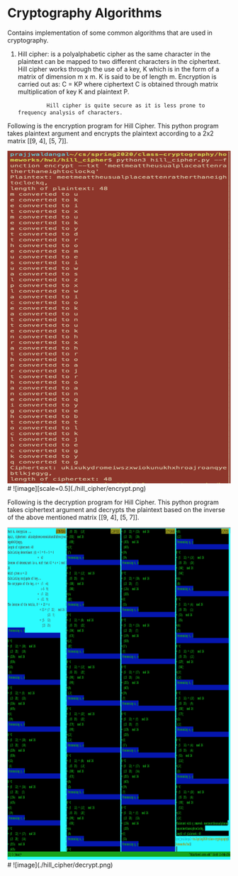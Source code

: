 # Cryptography Algorithms
Contains implementation of some common algorithms that are used in cryptography.

1. Hill cipher: is a polyalphabetic cipher as the same character in the plaintext can be mapped to two different characters in
                the ciphertext. Hill cipher works through the use of a key, K which is in the form of a matrix of dimension
                m x m. K is said to be of length m. Encryption is carried out as:
                C = KP where ciphertext C is obtained through matrix multiplication of key K and plaintext P.
                
                Hill cipher is quite secure as it is less prone to frequency analysis of characters.
  Following is the encryption program for Hill Cipher. This python program takes plaintext argument and encrypts the plaintext
  according to a 2x2 matrix [[9, 4], 
                             [5, 7]].
                             
  <img src="./hill_cipher/encrypt.png" width="700" height="750">
  # ![image][scale=0.5](./hill_cipher/encrypt.png)

  Following is the decryption program for Hill Cipher. This python program takes ciphertext argument and decrypts the plaintext
  based on the inverse of the above mentioned matrix [[9, 4], 
                                                      [5, 7]].
                                                    
  <img src="./hill_cipher/decrypt.png" width="1100" height="750">
  # ![image](./hill_cipher/decrypt.png)
